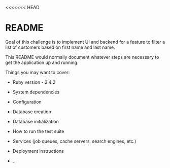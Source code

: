 <<<<<<< HEAD
# README

Goal of this challenge is to implement UI and backend for a feature to filter a list of customers based on first name and last name. 

This README would normally document whatever steps are necessary to get the
application up and running.

Things you may want to cover:

* Ruby version - 2.4.2

* System dependencies

* Configuration

* Database creation

* Database initialization

* How to run the test suite

* Services (job queues, cache servers, search engines, etc.)

* Deployment instructions

* ...



